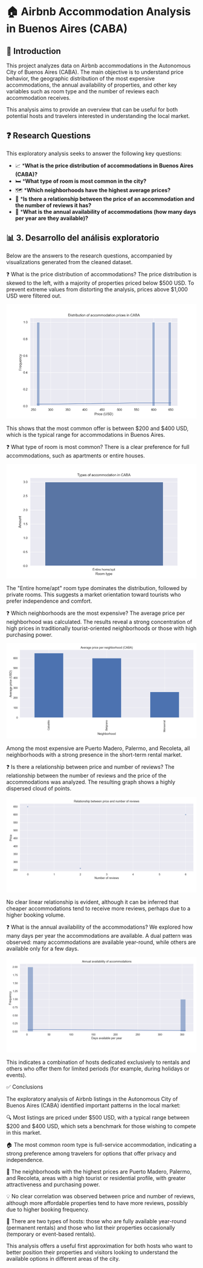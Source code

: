 # 🏠 Airbnb Accommodation Analysis in Buenos Aires (CABA)

## 📌 Introduction

This project analyzes data on Airbnb accommodations in the Autonomous City of Buenos Aires (CABA). The main objective is to understand price behavior, the geographic distribution of the most expensive accommodations, the annual availability of properties, and other key variables such as room type and the number of reviews each accommodation receives.

This analysis aims to provide an overview that can be useful for both potential hosts and travelers interested in understanding the local market.

## ❓ Research Questions

This exploratory analysis seeks to answer the following key questions:

- 📈 ***What is the price distribution of accommodations in Buenos Aires (CABA)?**
- 🛏️ ***What type of room is most common in the city?**
- 🗺️ ***Which neighborhoods have the highest average prices?**
- 💬 ***Is there a relationship between the price of an accommodation and the number of reviews it has?**
- 📅 ***What is the annual availability of accommodations (how many days per year are they available)?**

## 📊 3. Desarrollo del análisis exploratorio

Below are the answers to the research questions, accompanied by visualizations generated from the cleaned dataset.

❓ What is the price distribution of accommodations?
The price distribution is skewed to the left, with a majority of properties priced below $500 USD. To prevent extreme values ​​from distorting the analysis, prices above $1,000 USD were filtered out.

![Price distribution](notebooks/figures/distribution_prices.png)

This shows that the most common offer is between $200 and $400 USD, which is the typical range for accommodations in Buenos Aires.

❓ What type of room is most common?
There is a clear preference for full accommodations, such as apartments or entire houses.

![Accommodation Type](notebooks/figures/accommodation_type.png)

The "Entire home/apt" room type dominates the distribution, followed by private rooms. This suggests a market orientation toward tourists who prefer independence and comfort.

❓ Which neighborhoods are the most expensive?
The average price per neighborhood was calculated. The results reveal a strong concentration of high prices in traditionally tourist-oriented neighborhoods or those with high purchasing power.

![Average Price Neighborhood](notebooks/figures/average_price_neighborhood.png)

Among the most expensive are Puerto Madero, Palermo, and Recoleta, all neighborhoods with a strong presence in the short-term rental market.

❓ Is there a relationship between price and number of reviews?
The relationship between the number of reviews and the price of the accommodations was analyzed. The resulting graph shows a highly dispersed cloud of points.

![Price vs Reviews](notebooks/figures/price_vs_reviews.png)

No clear linear relationship is evident, although it can be inferred that cheaper accommodations tend to receive more reviews, perhaps due to a higher booking volume.

❓ What is the annual availability of the accommodations?
We explored how many days per year the accommodations are available. A dual pattern was observed: many accommodations are available year-round, while others are available only for a few days.

![Annual Availability](notebooks/figures/annual_availability.png)

This indicates a combination of hosts dedicated exclusively to rentals and others who offer them for limited periods (for example, during holidays or events).

✅ Conclusions

The exploratory analysis of Airbnb listings in the Autonomous City of Buenos Aires (CABA) identified important patterns in the local market:

🔍 Most listings are priced under $500 USD, with a typical range between $200 and $400 USD, which sets a benchmark for those wishing to compete in this market.

🏠 The most common room type is full-service accommodation, indicating a strong preference among travelers for options that offer privacy and independence.

📍 The neighborhoods with the highest prices are Puerto Madero, Palermo, and Recoleta, areas with a high tourist or residential profile, with greater attractiveness and purchasing power.

💡 No clear correlation was observed between price and number of reviews, although more affordable properties tend to have more reviews, possibly due to higher booking frequency.

📆 There are two types of hosts: those who are fully available year-round (permanent rentals) and those who list their properties occasionally (temporary or event-based rentals).

This analysis offers a useful first approximation for both hosts who want to better position their properties and visitors looking to understand the available options in different areas of the city.